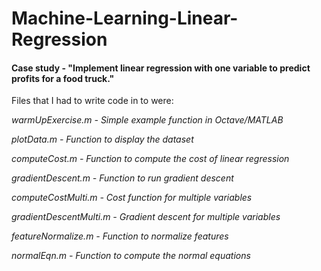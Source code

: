 # Machine-Learning-Linear-Regression

#### Case study - "Implement linear regression with one variable to predict profits for a food truck."

Files that I had to write code in to were:

<em> warmUpExercise.m <em> - Simple example function in Octave/MATLAB
  
plotData.m - Function to display the dataset

computeCost.m - Function to compute the cost of linear regression

gradientDescent.m - Function to run gradient descent

computeCostMulti.m - Cost function for multiple variables

gradientDescentMulti.m - Gradient descent for multiple variables

featureNormalize.m - Function to normalize features

normalEqn.m - Function to compute the normal equations

